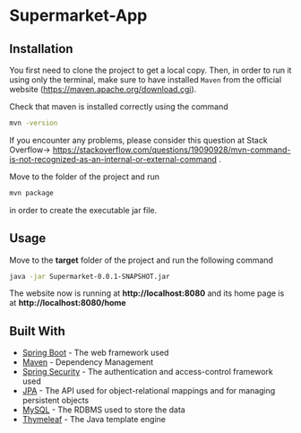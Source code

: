 # Supermarket-App
## Installation

You first need to clone the project to get a local copy. Then, in order to run it using only the terminal, make sure to have installed `Maven` from the official website (https://maven.apache.org/download.cgi). 

Check that maven is installed correctly using the command   
```bash
mvn -version 
```
If you encounter any problems, please consider this question at Stack Overflow-> https://stackoverflow.com/questions/19090928/mvn-command-is-not-recognized-as-an-internal-or-external-command .

Move to the folder of the project and run 
```bash
mvn package
```
in order to create the executable jar file.
## Usage
Move to the **target** folder of the project and run the following command 
```bash
java -jar Supermarket-0.0.1-SNAPSHOT.jar
```
The website now is running at **http://localhost:8080** and its home page is at **http://localhost:8080/home**

## Built With

* [Spring Boot](https://spring.io/projects/spring-boot) - The web framework used
* [Maven](https://maven.apache.org/) - Dependency Management
* [Spring Security](https://spring.io/projects/spring-security) - The authentication and access-control framework used
* [JPA](https://www.oracle.com/java/technologies/persistence-jsp.html) - The API used for object-relational mappings and for managing persistent objects
* [MySQL](https://www.mysql.com/) - The RDBMS used to store the data
* [Thymeleaf](https://www.thymeleaf.org/) - The Java template engine
  
